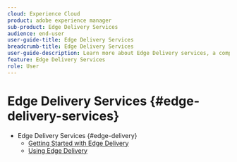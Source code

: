 ```yaml
---
cloud: Experience Cloud
product: adobe experience manager
sub-product: Edge Delivery Services
audience: end-user
user-guide-title: Edge Delivery Services
breadcrumb-title: Edge Delivery Services
user-guide-description: Learn more about Edge Delivery services, a composable set of services that enables a rapid development environment where authors can update and publish quickly, and new sites are launched rapidly.
feature: Edge Delivery Services
role: User
---
```


# Edge Delivery Services {#edge-delivery-services}

+ Edge Delivery Services {#edge-delivery}
  + [Getting Started with Edge Delivery](/help/edge/overview.md)
  + [Using Edge Delivery](/help/edge/using.md)